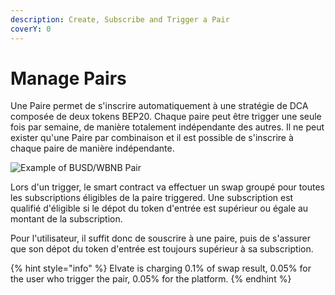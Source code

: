 ```yaml
---
description: Create, Subscribe and Trigger a Pair
coverY: 0
---
```


# Manage Pairs

Une Paire permet de s'inscrire automatiquement à une stratégie de DCA composée de deux tokens BEP20. Chaque paire peut être trigger une seule fois par semaine, de manière totalement indépendante des autres. Il ne peut exister qu'une Paire par combinaison et il est possible de s'inscrire à chaque paire de manière indépendante.

![Example of BUSD/WBNB Pair](../../.gitbook/assets/Screenshot\_20220329\_172854.png)

Lors d'un trigger, le smart contract va effectuer un swap groupé pour toutes les subscriptions éligibles de la paire triggered. Une subscription est qualifié d'éligible si le dépot du token d'entrée est supérieur ou égale au montant de la subscription.

Pour l'utilisateur, il suffit donc de souscrire à une paire, puis de s'assurer que son dépot du token d'entrée est toujours supérieur à sa subscription.

{% hint style="info" %}
Elvate is charging 0.1% of swap result, 0.05% for the user who trigger the pair, 0.05% for the platform.
{% endhint %}
